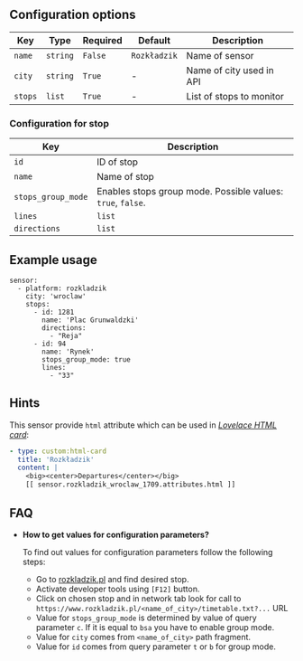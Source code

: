 ## Configuration options

| Key | Type | Required | Default | Description |
| --- | --- | --- | --- | --- |
| `name` | `string` | `False` | `Rozkładzik` | Name of sensor |
| `city` | `string` | `True` | - | Name of city used in API |
| `stops` | `list` | `True` | - | List of stops to monitor |

### Configuration for stop

| Key | Description |
| --- | --- | 
| `id` | ID of stop |
| `name` | Name of stop |
| `stops_group_mode` | Enables stops group mode. Possible values: `true`, `false`. |
| `lines` | `list` | `False` | all available | List of monitored lines. |
| `directions` | `list` | `False` | all available | List of monitored directions. |

## Example usage

```
sensor:
  - platform: rozkladzik
    city: 'wroclaw'
    stops:
      - id: 1281
        name: 'Plac Grunwaldzki'
        directions:
          - "Reja"
      - id: 94
        name: 'Rynek'
        stops_group_mode: true
        lines:
          - "33"
```

## Hints

This sensor provide `html` attribute which can be used in [*Lovelace HTML card*](https://github.com/PiotrMachowski/Home-Assistant-Lovelace-HTML-card):
```yaml
- type: custom:html-card
  title: 'Rozkładzik'
  content: |
    <big><center>Departures</center></big>
    [[ sensor.rozkladzik_wroclaw_1709.attributes.html ]]
```

## FAQ

* **How to get values for configuration parameters?**

  To find out values for configuration parameters follow the following steps: 
  - Go to [rozkladzik.pl](https://www.rozkladzik.pl) and find desired stop.
  - Activate developer tools using `[F12]` button.
  - Click on chosen stop and in network tab look for call to `https://www.rozkladzik.pl/<name_of_city>/timetable.txt?...` URL
  - Value for `stops_group_mode` is determined by value of query parameter `c`. If it is equal to `bsa` you have to enable group mode.
  - Value for `city` comes from `<name_of_city>` path fragment.
  - Value for `id` comes from query parameter `t` or `b` for group mode.
